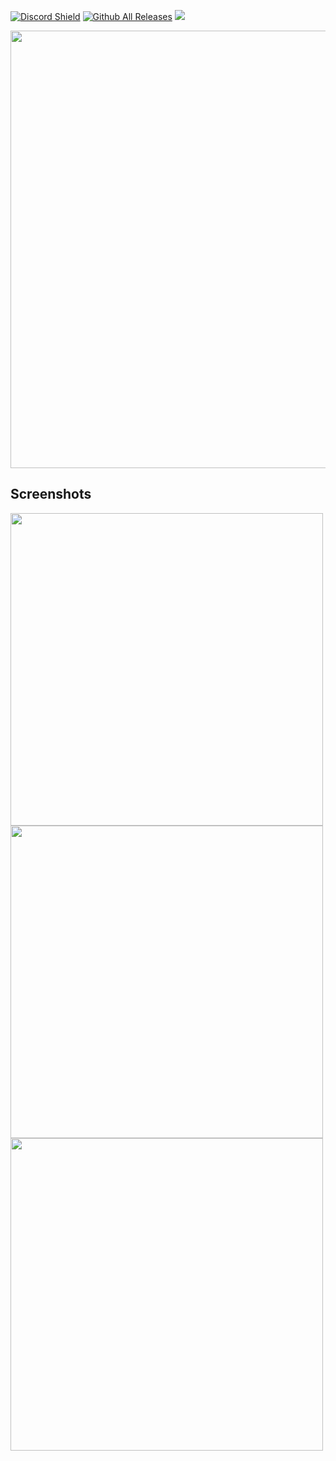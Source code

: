 [![Discord Shield](https://img.shields.io/discord/931335263509151846?color=5865F2&label=discord&logo=discord&logoColor=white)](https://discord.gg/tXW5Mex7rR)
[![Github All Releases](https://img.shields.io/github/downloads/BenjaminHalko/WiiMusicEditorPlus/total.svg)](https://hanadigital.github.io/grev/?user=benjaminhalko&repo=wiimusiceditorplus)
[![](https://img.shields.io/badge/dynamic/json?label=version&query=%24.0.tag_name&url=https%3A%2F%2Fapi.github.com%2Frepos%2FBenjaminHalko%2FWiiMusicEditorPlus%2Freleases)](https://github.com/BenjaminHalko/WiiMusicEditorPlus/releases/latest)

<img src="https://user-images.githubusercontent.com/73490201/147893121-3ed1ae74-5f3e-45ca-b5d4-2d6a4285a508.png" width="700">

## Screenshots

<img src="https://user-images.githubusercontent.com/73490201/147893157-67f9e6d2-432c-4186-9d91-e31db1e4b9aa.PNG" width="500">
<img src="https://user-images.githubusercontent.com/73490201/147893158-dc8ca6eb-59aa-47ea-be08-c27f2a1025db.PNG" width="500">
<img src="https://user-images.githubusercontent.com/73490201/147893159-f04aa1c2-47f5-4c75-9a35-28db18df8e61.PNG" width="500">
